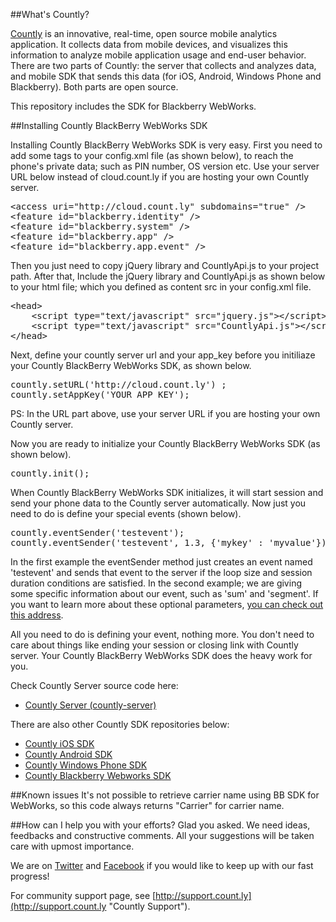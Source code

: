 ##What's Countly?

[Countly](http://count.ly) is an innovative, real-time, open source mobile analytics application. 
It collects data from mobile devices, and visualizes this information to analyze 
mobile application usage and end-user behavior. There are two parts of Countly: 
the server that collects and analyzes data, and mobile SDK that sends this data 
(for iOS, Android, Windows Phone and Blackberry). Both parts are open source.

This repository includes the SDK for Blackberry WebWorks.

##Installing Countly BlackBerry WebWorks SDK

Installing Countly BlackBerry WebWorks SDK is very easy. First you need to 
add some tags to your config.xml file (as shown below), to reach the phone's 
private data; such as PIN number, OS version etc. Use your server URL below instead of cloud.count.ly 
if you are hosting your own Countly server.

<pre class="prettyprint">
&lt;access uri="http://cloud.count.ly" subdomains="true" /&gt;
&lt;feature id="blackberry.identity" /&gt;
&lt;feature id="blackberry.system" /&gt;
&lt;feature id="blackberry.app" /&gt;
&lt;feature id="blackberry.app.event" /&gt;
</pre>


Then you just need to copy jQuery library and CountlyApi.js to your project path. 
After that, Include the jQuery library and CountlyApi.js as shown below to your html file; 
which you defined as content src in your config.xml file.

<pre class="prettyprint">
&lt;head&gt;
    &lt;script type="text/javascript" src="jquery.js"&gt;&lt;/script&gt;
    &lt;script type="text/javascript" src="CountlyApi.js"&gt;&lt;/script&gt;
&lt;/head&gt;
</pre>

Next, define your countly server url and your app_key before you initiliaze your 
Countly BlackBerry WebWorks SDK, as shown below.

<pre class="prettyprint">
countly.setURL('http://cloud.count.ly') ;
countly.setAppKey('YOUR_APP_KEY');
</pre>

PS: In the URL part above, use your server URL if you are hosting your own Countly server.

Now you are ready to initialize your Countly BlackBerry WebWorks SDK (as shown below). 

<pre class="prettyprint">
countly.init();
</pre>

When Countly BlackBerry WebWorks SDK initializes, it will start session and send your phone 
data to the Countly server automatically. Now just you need to do is define your special events (shown below).

<pre class="prettyprint">
countly.eventSender('testevent');
countly.eventSender('testevent', 1.3, {'mykey' : 'myvalue'});
</pre>

In the first example the eventSender method just creates an event named 'testevent' and 
sends that event to the server if the loop size and session duration conditions are satisfied.
In the second example; we are giving some specific information about our event, such 
as 'sum' and 'segment'. If you want to learn more about these optional parameters, 
[you can check out this address](http://support.count.ly/kb/reference/Countly-server-api-reference]).

All you need to do is defining your event, nothing more. You don't need to care about 
things like ending your session or closing link with Countly server. Your Countly BlackBerry WebWorks SDK 
does the heavy work for you.

Check Countly Server source code here: 

- [Countly Server (countly-server)](https://github.com/Countly/countly-server)

There are also other Countly SDK repositories below:

- [Countly iOS SDK](https://github.com/Countly/countly-sdk-ios)
- [Countly Android SDK](https://github.com/Countly/countly-sdk-android)
- [Countly Windows Phone SDK](https://github.com/Countly/countly-sdk-windows-phone)
- [Countly Blackberry Webworks SDK](https://github.com/Countly/countly-sdk-blackberry-webworks)

##Known issues
It's not possible to retrieve carrier name using BB SDK for WebWorks, so this code always returns "Carrier" for carrier name.

##How can I help you with your efforts?
Glad you asked. We need ideas, feedbacks and constructive comments. All your suggestions will be taken care with upmost importance. 

We are on [Twitter](http://twitter.com/gocountly) and [Facebook](http://www.facebook.com/Countly) if you would like to keep up with our fast progress!

For community support page, see [http://support.count.ly](http://support.count.ly "Countly Support").
